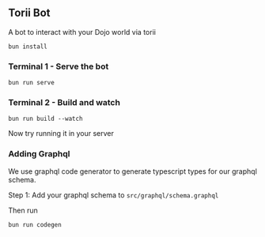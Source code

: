 ## Torii Bot

A bot to interact with your Dojo world via torii

```
bun install
```

### Terminal 1 - Serve the bot

```
bun run serve
```

### Terminal 2 - Build and watch

```
bun run build --watch
```

Now try running it in your server

### Adding Graphql

We use graphql code generator to generate typescript types for our graphql schema.

Step 1: Add your graphql schema to `src/graphql/schema.graphql`

Then run

```
bun run codegen
```
